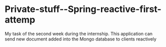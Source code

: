 # Private-stuff--Spring-reactive-first-attemp
My task of the second week during the internship. This application can send new document added into the Mongo database to clients reactively
